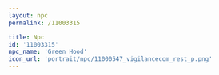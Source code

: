 ```yaml
---
layout: npc
permalink: /11003315

title: Npc
id: '11003315'
npc_name: 'Green Hood'
icon_url: 'portrait/npc/11000547_vigilancecom_rest_p.png'
---
```

